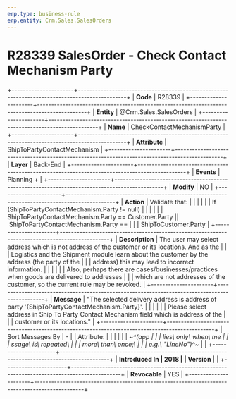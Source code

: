 ```yaml
---
erp.type: business-rule
erp.entity: Crm.Sales.SalesOrders
---
```


# R28339 SalesOrder - Check Contact Mechanism Party
+----------------------+-----------------------------------------------------------------------------------------------+
| **Code**             | R28339                                                                                        |
+----------------------+-----------------------------------------------------------------------------------------------+
| **Entity**           | @Crm.Sales.SalesOrders                                                                                    |
+----------------------+-----------------------------------------------------------------------------------------------+
| **Name**             | CheckContactMechanismParty                                                                    |
+----------------------+-----------------------------------------------------------------------------------------------+
| **Attribute**        | ShipToPartyContactMechanism                                                                   |
+----------------------+-----------------------------------------------------------------------------------------------+
| **Layer**            | Back-End                                                                                      |
+----------------------+-----------------------------------------------------------------------------------------------+
| **Events**           | Planning +                                                                                    |
+----------------------+-----------------------------------------------------------------------------------------------+
| **Modify**           | NO                                                                                            |
+----------------------+-----------------------------------------------------------------------------------------------+
| **Action**           | Validate that:                                                                                |
|                      |                                                                                               |
|                      | If (ShipToPartyContactMechanism.Party != null)                                                |
|                      |                                                                                               |
|                      | ShipToPartyContactMechanism.Party == Customer.Party \|\| ShipToPartyContactMechanism.Party == |
|                      | ShipToCustomer.Party                                                                          |
+----------------------+-----------------------------------------------------------------------------------------------+
| **Description**      | The user may select address which is not address of the customer or its locations. And as the |
|                      | Logistics and the Shipment module learn about the customer by the address (the party of the   |
|                      | address) this may lead to incorrect information.                                              |
|                      |                                                                                               |
|                      | Also, perhaps there are cases/businesses/practices when goods are delivered to addresses      |
|                      | which are not addresses of the customer, so the current rule may be revoked.                  |
+----------------------+-----------------------------------------------------------------------------------------------+
| **Message**          | \"The selected delivery address is address of party \'{ShipToPartyContactMechanism.Party}\'.  |
|                      |                                                                                               |
|                      | Please select address in Ship To Party Contact Mechanism field which is address of the        |
|                      | customer or its locations.\"                                                                  |
+----------------------+-----------------------------------------------------------------------------------------------+
| Sort Messages By     | \-                                                                                            |
| Attribute:           |                                                                                               |
|                      |                                                                                               |
| *~^(app              |                                                                                               |
| lies\ only\ when\ me |                                                                                               |
| ssage\ is\ repeated\ |                                                                                               |
|  more\ than\ once;\  |                                                                                               |
| e.g.\ \"LineNo\")^~* |                                                                                               |
+----------------------+-----------------------------------------------------------------------------------------------+
| **Introduced In      | 2018                                                                                          |
| Version**            |                                                                                               |
+----------------------+-----------------------------------------------------------------------------------------------+
| **Revocable**        | YES                                                                                           |
+----------------------+-----------------------------------------------------------------------------------------------+

  

  

  
